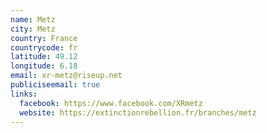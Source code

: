 ```yaml
---
name: Metz
city: Metz
country: France
countrycode: fr
latitude: 49.12
longitude: 6.18
email: xr-metz@riseup.net
publiciseemail: true
links:
  facebook: https://www.facebook.com/XRmetz
  website: https://extinctionrebellion.fr/branches/metz
---
```

